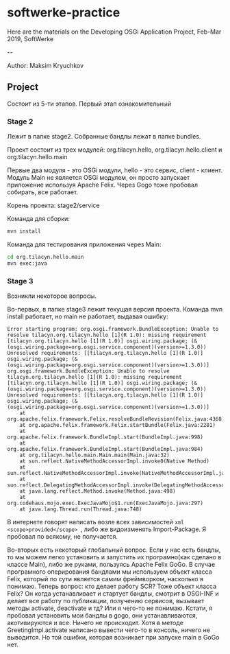 # softwerke-practice
Here are the materials on the Developing OSGi Application Project, Feb-Mar 2019, SoftWerke

--

Author: Maksim Kryuchkov


## Project

Состоит из 5-ти этапов. Первый этап ознакомительный

### Stage 2

Лежит в папке stage2. Собранные бандлы лежат в папке bundles.

Проект состоит из трех модулей: org.tilacyn.hello, org.tilacyn.hello.client и org.tilacyn.hello.main

Первые два модуля - это OSGi модули, hello - это сервис, client - клиент. Модуль Main не является OSGi модулем, он просто запускает приложение используя Apache Felix. Через Gogo тоже пробовал собирать, все работает.

Корень проекта: stage2/service

Команда для сборки:

```bash
mvn install
```

Команда для тестирования приложения через Main:

```bash
cd org.tilacyn.hello.main
mvn exec:java
```

### Stage 3

Возникли некоторое вопросы.

Во-первых, в папке stage3 лежит текущая версия проекта. Команда mvn install работает, но main не работает, выдавая ошибку:

```
Error starting program: org.osgi.framework.BundleException: Unable to resolve tilacyn.org.tilacyn.hello [1](R 1.0): missing requirement [tilacyn.org.tilacyn.hello [1](R 1.0)] osgi.wiring.package; (&(osgi.wiring.package=org.osgi.service.component)(version>=1.3.0)) Unresolved requirements: [[tilacyn.org.tilacyn.hello [1](R 1.0)] osgi.wiring.package; (&(osgi.wiring.package=org.osgi.service.component)(version>=1.3.0))]
org.osgi.framework.BundleException: Unable to resolve tilacyn.org.tilacyn.hello [1](R 1.0): missing requirement [tilacyn.org.tilacyn.hello [1](R 1.0)] osgi.wiring.package; (&(osgi.wiring.package=org.osgi.service.component)(version>=1.3.0)) Unresolved requirements: [[tilacyn.org.tilacyn.hello [1](R 1.0)] osgi.wiring.package; (&(osgi.wiring.package=org.osgi.service.component)(version>=1.3.0))]
	at org.apache.felix.framework.Felix.resolveBundleRevision(Felix.java:4368)
	at org.apache.felix.framework.Felix.startBundle(Felix.java:2281)
	at org.apache.felix.framework.BundleImpl.start(BundleImpl.java:998)
	at org.apache.felix.framework.BundleImpl.start(BundleImpl.java:984)
	at org.tilacyn.hello.main.Main.main(Main.java:32)
	at sun.reflect.NativeMethodAccessorImpl.invoke0(Native Method)
	at sun.reflect.NativeMethodAccessorImpl.invoke(NativeMethodAccessorImpl.java:62)
	at sun.reflect.DelegatingMethodAccessorImpl.invoke(DelegatingMethodAccessorImpl.java:43)
	at java.lang.reflect.Method.invoke(Method.java:498)
	at org.codehaus.mojo.exec.ExecJavaMojo$1.run(ExecJavaMojo.java:297)
	at java.lang.Thread.run(Thread.java:748)
```

В интернете говорят написать возле всех зависимостей ```xml <scope>provided</scope> ```, либо же видоизменять Import-Package. Я пробовал по всякому, не получается.

Во-вторых есть некоторый глобальный вопрос. Если у нас есть бандлы, то мы можем легко установить и запустить их програмно(как сделано в классе Main), либо же руками, пользуясь Apache Felix GoGo. В случае програмного оперирования бандлами мы используем объект класса Felix, который по сути является самим фреймворком, насколько я понимаю. Теперь вопрос: кто делает работу SCR? Тоже объект класса Felix? Он когда устанавливает и стартует бандлы, смотрит в OSGI-INF и делает все работу по публикации, получению сервисов, вызывает методы activate, deactivate и тд? Или я чего-то не понимаю.
Кстати, я пробовал установить мои бандлы в gogo, они устанавливаются, акотивируются и все. Ничего не происходит. Хотя в методе GreetingImpl.activate написано вывести чего-то в консоль, ничего не выводится. Но той ошибки, которая возникает при запуске main в GoGo нет.
